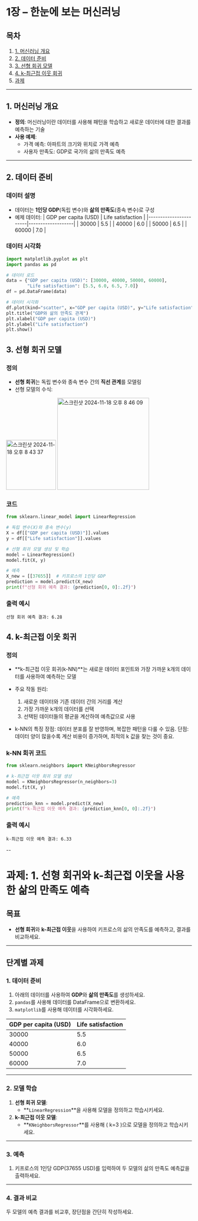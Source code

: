 # 1장 – 한눈에 보는 머신러닝

## 목차
1. [1. 머신러닝 개요](#1-머신러닝-개요)
2. [2. 데이터 준비](#2-데이터-준비)
3. [3. 선형 회귀 모델](#3-선형-회귀-모델)
4. [4. k-최근접 이웃 회귀](#4-k-최근접-이웃-회귀)
5. [과제](#과제-1-선형-회귀와-k-최근접-이웃을-사용한-삶의-만족도-예측)

---

## 1. 머신러닝 개요
- **정의**: 머신러닝이란 데이터를 사용해 패턴을 학습하고 새로운 데이터에 대한 결과를 예측하는 기술
- **사용 예제**:
  - 가격 예측: 아파트의 크기와 위치로 가격 예측
  - 사용자 만족도: GDP로 국가의 삶의 만족도 예측

---

## 2. 데이터 준비

### 데이터 설명
- 데이터는 **1인당 GDP**(독립 변수)와 **삶의 만족도**(종속 변수)로 구성
- 예제 데이터:
  | GDP per capita (USD) | Life satisfaction |
  |-----------------------|-------------------|
  | 30000                | 5.5               |
  | 40000                | 6.0               |
  | 50000                | 6.5               |
  | 60000                | 7.0               |

### 데이터 시각화
```python
import matplotlib.pyplot as plt
import pandas as pd

# 데이터 로드
data = {"GDP per capita (USD)": [30000, 40000, 50000, 60000],
        "Life satisfaction": [5.5, 6.0, 6.5, 7.0]}
df = pd.DataFrame(data)

# 데이터 시각화
df.plot(kind="scatter", x="GDP per capita (USD)", y="Life satisfaction")
plt.title("GDP와 삶의 만족도 관계")
plt.xlabel("GDP per capita (USD)")
plt.ylabel("Life satisfaction")
plt.show()
```

## 3. 선형 회귀 모델

### 정의
- **선형 회귀**는 독립 변수와 종속 변수 간의 **직선 관계**를 모델링
- 선형 모델의 수식:
<img width="135" alt="스크린샷 2024-11-18 오후 8 43 37" src="https://github.com/user-attachments/assets/d6178ea5-0190-4c30-a6d0-e7e5072aab69">
<img width="249" alt="스크린샷 2024-11-18 오후 8 46 09" src="https://github.com/user-attachments/assets/c17e8da2-0d34-4ffb-a0ce-82435573db91">

### 코드
```python
from sklearn.linear_model import LinearRegression

# 독립 변수(X)와 종속 변수(y)
X = df[["GDP per capita (USD)"]].values
y = df[["Life satisfaction"]].values

# 선형 회귀 모델 생성 및 학습
model = LinearRegression()
model.fit(X, y)

# 예측
X_new = [[37655]]  # 키프로스의 1인당 GDP
prediction = model.predict(X_new)
print(f"선형 회귀 예측 결과: {prediction[0, 0]:.2f}")
```
### 출력 예시
```
선형 회귀 예측 결과: 6.28
```

## 4. k-최근접 이웃 회귀

### 정의
- **k-최근접 이웃 회귀(k-NN)**는 새로운 데이터 포인트와 가장 가까운 k개의 데이터를 사용하여 예측하는 모델
- 주요 작동 원리:
  1. 새로운 데이터와 기존 데이터 간의 거리를 계산
  2. 가장 가까운 k개의 데이터를 선택
  3. 선택된 데이터들의 평균을 계산하여 예측값으로 사용
     
- k-NN의 특징
장점: 데이터 분포를 잘 반영하며, 복잡한 패턴을 다룰 수 있음.
단점: 데이터 양이 많을수록 계산 비용이 증가하며, 최적의 k 값을 찾는 것이 중요.

### k-NN 회귀 코드

```python
from sklearn.neighbors import KNeighborsRegressor

# k-최근접 이웃 회귀 모델 생성
model = KNeighborsRegressor(n_neighbors=3)
model.fit(X, y)

# 예측
prediction_knn = model.predict(X_new)
print(f"k-최근접 이웃 예측 결과: {prediction_knn[0, 0]:.2f}")
```
### 출력 예시
```
k-최근접 이웃 예측 결과: 6.33
```
-- 

# 과제: 1. 선형 회귀와 k-최근접 이웃을 사용한 삶의 만족도 예측

## 목표
- **선형 회귀**와 **k-최근접 이웃**을 사용하여 키프로스의 삶의 만족도를 예측하고, 결과를 비교하세요.

---

## 단계별 과제

### 1. 데이터 준비
1. 아래의 데이터를 사용하여 **GDP**와 **삶의 만족도**를 생성하세요.
2. `pandas`를 사용해 데이터를 DataFrame으로 변환하세요.
3. `matplotlib`를 사용해 데이터를 시각화하세요.

| GDP per capita (USD) | Life satisfaction |
|-----------------------|-------------------|
| 30000                | 5.5               |
| 40000                | 6.0               |
| 50000                | 6.5               |
| 60000                | 7.0               |

---

### 2. 모델 학습
1. **선형 회귀 모델**:
   - **`LinearRegression`**을 사용해 모델을 정의하고 학습시키세요.
2. **k-최근접 이웃 모델**:
   - **`KNeighborsRegressor`**를 사용해 \( k=3 \)으로 모델을 정의하고 학습시키세요.

---

### 3. 예측
1. 키프로스의 1인당 GDP\(37655 USD\)를 입력하여 두 모델의 삶의 만족도 예측값을 출력하세요.

---

### 4. 결과 비교
두 모델의 예측 결과를 비교후, 장단점을 간단히 작성하세요.

